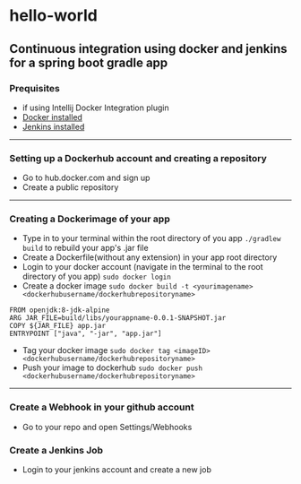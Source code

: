 # hello-world

## Continuous integration using docker and jenkins for a spring boot gradle app

### Prequisites
* if using Intellij Docker Integration plugin
* [Docker installed](https://www.digitalocean.com/community/tutorials/how-to-install-and-use-docker-on-ubuntu-16-04)
* [Jenkins installed](https://www.digitalocean.com/community/tutorials/how-to-install-jenkins-on-ubuntu-16-04)
***

### Setting up a Dockerhub account and creating a repository

* Go to hub.docker.com and sign up
* Create a public repository
***

### Creating a Dockerimage of your app

* Type in to your terminal within the root directory of you app `./gradlew build` to rebuild your app's .jar file
* Create a Dockerfile(without any extension) in your app root directory
* Login to your docker account (navigate in the terminal to the root directory of you app)
`sudo docker login`
* Create a docker image `sudo docker build -t <yourimagename> <dockerhubusername/dockerhubrepositoryname>`
```docker
FROM openjdk:8-jdk-alpine
ARG JAR_FILE=build/libs/yourappname-0.0.1-SNAPSHOT.jar
COPY ${JAR_FILE} app.jar
ENTRYPOINT ["java", "-jar", "app.jar"]
```
* Tag your docker image 
`sudo docker tag <imageID> <dockerhubusername/dockerhubrepositoryname>`
* Push your image to dockerhub
`sudo docker push <dockerhubusername/dockerhubrepositoryname>`
***
### Create a Webhook in your github account
* Go to your repo and open Settings/Webhooks


### Create a Jenkins Job

* Login to your jenkins account and create a new job

